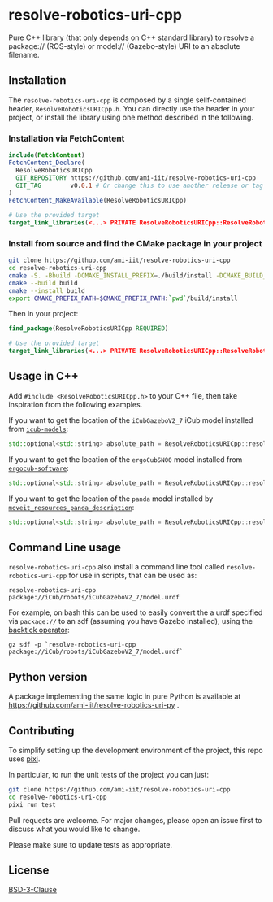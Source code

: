 # resolve-robotics-uri-cpp

Pure C++ library (that only depends on C++ standard library) to resolve a package:// (ROS-style) or model:// (Gazebo-style) URI to an absolute filename.

## Installation

The `resolve-robotics-uri-cpp` is composed by a single sellf-contained header, `ResolveRoboticsURICpp.h`. You can directly use the header in your project, or install the library using one method described in the following.

### Installation via FetchContent

~~~cmake
include(FetchContent)
FetchContent_Declare(
  ResolveRoboticsURICpp
  GIT_REPOSITORY https://github.com/ami-iit/resolve-robotics-uri-cpp
  GIT_TAG        v0.0.1 # Or change this to use another release or tag
)
FetchContent_MakeAvailable(ResolveRoboticsURICpp)

# Use the provided target
target_link_libraries(<...> PRIVATE ResolveRoboticsURICpp::ResolveRoboticsURICpp)
~~~

### Install from source and find the CMake package in your project

~~~bash
git clone https://github.com/ami-iit/resolve-robotics-uri-cpp
cd resolve-robotics-uri-cpp
cmake -S. -Bbuild -DCMAKE_INSTALL_PREFIX=./build/install -DCMAKE_BUILD_TYPE=Release .
cmake --build build
cmake --install build
export CMAKE_PREFIX_PATH=$CMAKE_PREFIX_PATH:`pwd`/build/install
~~~

Then in your project:
~~~cmake
find_package(ResolveRoboticsURICpp REQUIRED)

# Use the provided target 
target_link_libraries(<...> PRIVATE ResolveRoboticsURICpp::ResolveRoboticsURICpp)
~~~

## Usage in C++

Add `#include <ResolveRoboticsURICpp.h>` to your C++ file, then take inspiration from the following examples.

If you want to get the location of the `iCubGazeboV2_7` iCub model installed from [`icub-models`](https://github.com/robotology/icub-models):

~~~cxx
std::optional<std::string> absolute_path = ResolveRoboticsURICpp::resolveRoboticsURI("package://iCub/robots/iCubGazeboV2_7/model.urdf")
~~~

If you want to get the location of the `ergoCubSN00`  model installed from [`ergocub-software`](https://github.com/icub-tech-iit/ergocub-software):

~~~cxx
std::optional<std::string> absolute_path = ResolveRoboticsURICpp::resolveRoboticsURI("package://ergoCub/robots/ergoCubSN000/model.urdf")
~~~

If you want to get the location of the `panda`  model installed by [`moveit_resources_panda_description`](https://index.ros.org/p/moveit_resources_panda_description/):

~~~cxx
std::optional<std::string> absolute_path = ResolveRoboticsURICpp::resolveRoboticsURI("package://moveit_resources_panda_description/urdf/panda.urdf")
~~~

## Command Line usage

`resolve-robotics-uri-cpp` also install a command line tool called `resolve-robotics-uri-cpp` for use in scripts, that can be used as:

~~~
resolve-robotics-uri-cpp package://iCub/robots/iCubGazeboV2_7/model.urdf
~~~

For example,  on bash this can be used to easily convert the a urdf specified via `package://` to an sdf (assuming you have Gazebo installed), using the [backtick operator](https://www.redhat.com/sysadmin/backtick-operator-vs-parens):
~~~
gz sdf -p `resolve-robotics-uri-cpp package://iCub/robots/iCubGazeboV2_7/model.urdf`
~~~

## Python version

A package implementing the same logic in pure Python is available at https://github.com/ami-iit/resolve-robotics-uri-py .

## Contributing

To simplify setting up the development environment of the project, this repo uses [pixi](https://pixi.sh).

In particular, to run the unit tests of the project you can just:

~~~bash
git clone https://github.com/ami-iit/resolve-robotics-uri-cpp
cd resolve-robotics-uri-cpp
pixi run test
~~~

Pull requests are welcome. For major changes, please open an issue first
to discuss what you would like to change.

Please make sure to update tests as appropriate.

## License

[BSD-3-Clause](https://spdx.org/licenses/BSD-3-Clause.html)

